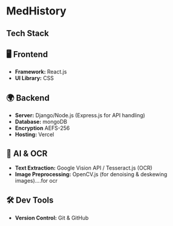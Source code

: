 # MedHistory


## Tech Stack
## 🖥️ Frontend
- **Framework:** React.js 
- **UI Library:** CSS

## 🌍 Backend
- **Server:** Django/Node.js (Express.js for API handling)
- **Database:** mongoDB
- **Encryption** AEFS-256
- **Hosting:** Vercel
  
## 🧠 AI & OCR
- **Text Extraction:** Google Vision API / Tesseract.js (OCR)
- **Image Preprocessing:** OpenCV.js (for denoising & deskewing images)....for ocr

## 🛠️ Dev Tools
- **Version Control:** Git & GitHub
